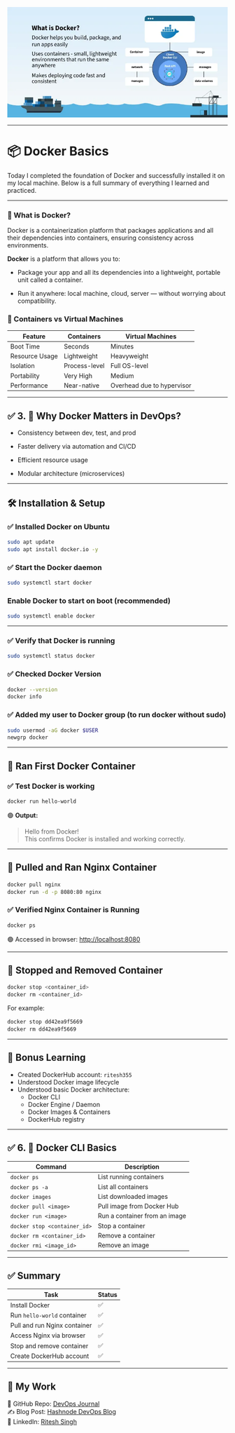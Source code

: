 <p align="center">
  <img src="./assets/What-is-Docker__.webp" alt="Docker Banner" />
</p>

---

# 📦  Docker Basics

Today I completed the foundation of Docker and successfully installed it on my local machine. Below is a full summary of everything I learned and practiced.

---


### 🔹 What is Docker?

Docker is a containerization platform that packages applications and all their dependencies into containers, ensuring consistency across environments.

**Docker**  is a platform that allows you to:

- Package your app and all its dependencies into a lightweight, portable unit called a container.

- Run it anywhere: local machine, cloud, server — without worrying about compatibility.

### 🔹 Containers vs Virtual Machines

| Feature            | Containers                          | Virtual Machines                     |
|--------------------|-------------------------------------|--------------------------------------|
| Boot Time          | Seconds                             | Minutes                              |
| Resource Usage     | Lightweight                         | Heavyweight                          |
| Isolation          | Process-level                       | Full OS-level                        |
| Portability        | Very High                           | Medium                               |
| Performance        | Near-native                         | Overhead due to hypervisor           |

---


## ✅ 3. 🧠 Why Docker Matters in DevOps?

   - Consistency between dev, test, and prod

   - Faster delivery via automation and CI/CD

   - Efficient resource usage

   - Modular architecture (microservices)

---  

## 🛠️ Installation & Setup

### ✅ Installed Docker on Ubuntu

```bash
sudo apt update
sudo apt install docker.io -y
```
### ✅  Start the Docker daemon
```bash
sudo systemctl start docker
```
### Enable Docker to start on boot (recommended)
```bash
sudo systemctl enable docker
```
---
### ✅ Verify that Docker is running

```bash
sudo systemctl status docker
```

### ✅ Checked Docker Version

```bash
docker --version
docker info
```

### ✅ Added my user to Docker group (to run docker without sudo)

```bash
sudo usermod -aG docker $USER
newgrp docker
```

---

## 🐳 Ran First Docker Container

### ✅ Test Docker is working

```bash
docker run hello-world
```

🟢 **Output:**
> Hello from Docker!  
> This confirms Docker is installed and working correctly.

---

## 📅 Pulled and Ran Nginx Container

```bash
docker pull nginx
docker run -d -p 8080:80 nginx
```

### ✅ Verified Nginx Container is Running

```bash
docker ps
```

🟢 Accessed in browser: [http://localhost:8080](http://localhost:8080)

---

## 🧹 Stopped and Removed Container

```bash
docker stop <container_id>
docker rm <container_id>
```

For example:

```bash
docker stop dd42ea9f5669
docker rm dd42ea9f5669
```

---

## 🧠 Bonus Learning

- Created DockerHub account: `ritesh355`
- Understood Docker image lifecycle
- Understood basic Docker architecture:
  - Docker CLI
  - Docker Engine / Daemon
  - Docker Images & Containers
  - DockerHub registry

---

## ✅ 6. 🧰 Docker CLI Basics

| Command                      | Description                   |
| ---------------------------- | ----------------------------- |
| `docker ps`                  | List running containers       |
| `docker ps -a`               | List all containers           |
| `docker images`              | List downloaded images        |
| `docker pull <image>`        | Pull image from Docker Hub    |
| `docker run <image>`         | Run a container from an image |
| `docker stop <container_id>` | Stop a container              |
| `docker rm <container_id>`   | Remove a container            |
| `docker rmi <image_id>`      | Remove an image               |

---

## ✅ Summary

| Task                                   | Status |
|----------------------------------------|--------|
| Install Docker                         | ✅     |
| Run `hello-world` container            | ✅     |
| Pull and run Nginx container           | ✅     |
| Access Nginx via browser               | ✅     |
| Stop and remove container              | ✅     |
| Create DockerHub account               | ✅     |


---

## 🔗 My Work

📂 GitHub Repo: [DevOps Journal](https://github.com/ritesh355/Devops-journal)  
✍️ Blog Post: [Hashnode DevOps Blog](https://ritesh-devops.hashnode.dev)  
🔗 LinkedIn: [Ritesh Singh](https://www.linkedin.com/in/ritesh-singh-092b84340/)



